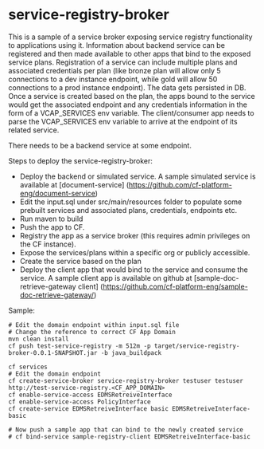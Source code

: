 # service-registry-broker

This is a sample of a service broker exposing service registry functionality to applications using it. Information about backend service can be registered and then made available to other apps that bind to the exposed service plans. Registration of a service can include multiple plans and associated credentials per plan (like bronze plan will allow only 5 connections to a dev instance endpoint, while gold will allow 50 connections to a prod instance endpoint). The data gets persisted in DB. Once a service is created based on the plan, the apps bound to the service would get the associated endpoint and any credentials information in the form of a VCAP_SERVICES env variable. The client/consumer app needs to parse the VCAP_SERVICES env variable to arrive at the endpoint of its related service.

There needs to be a backend service at some endpoint.

Steps to deploy the service-registry-broker:

* Deploy the backend or simulated service. A sample simulated service is available at [document-service] (https://github.com/cf-platform-eng/document-service)
* Edit the input.sql under src/main/resources folder to populate some prebuilt services and associated plans, credentials, endpoints etc.
* Run maven to build
* Push the app to CF.
* Registry the app as a service broker (this requires admin privileges on the CF instance).
* Expose the services/plans within a specific org or publicly accessible.
* Create the service based on the plan
* Deploy the client app that would bind to the service and consume the service.
A sample client app is available on github at [sample-doc-retrieve-gateway client] (https://github.com/cf-platform-eng/sample-doc-retrieve-gateway/)

Sample:
```
# Edit the domain endpoint within input.sql file 
# Change the reference to correct CF App Domain
mvn clean install
cf push test-service-registry -m 512m -p target/service-registry-broker-0.0.1-SNAPSHOT.jar -b java_buildpack

cf services
# Edit the domain endpoint
cf create-service-broker service-registry-broker testuser testuser http://test-service-registry.<CF_APP_DOMAIN>
cf enable-service-access EDMSRetreiveInterface
cf enable-service-access PolicyInterface
cf create-service EDMSRetreiveInterface basic EDMSRetreiveInterface-basic

# Now push a sample app that can bind to the newly created service
# cf bind-service sample-registry-client EDMSRetreiveInterface-basic
```
